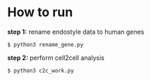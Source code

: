 
# How to run 

**step 1:** rename endostyle data to human genes
```shell
$ python3 rename_gene.py
```

**step 2:** perform cell2cell analysis
```shell
$ python3 c2c_work.py
```
